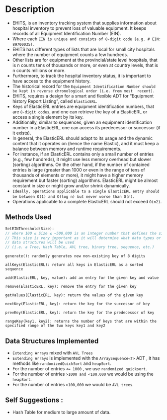 # Description

* EHITS, is an inventory tracking system that supplies information about hospital inventory to prevent 
loss of valuable equipment. It keeps records of all Equipment Identification Number (EIN). 
* Where each `EIN is unique and consists of 8-digit code (e.g. # EIN: 89700035)`. 
* EHITS has different types of lists that are local for small city hospitals where the number of equipment counts a few hundreds. 
* Other lists are for equipment at the provincial/state level hospitals, that is n counts tens of thousands or more, or even at country levels, that is n counts millions or more. 
* Furthermore, to track the hospital inventory status, it is important to have access to the equipment history. 
* The historical record for the `Equipment Identification Number should be kept in reverse chronological order (i.e. from most 
recent).` 
* EHITS, requires a design for a smart and flexible ADT for “Equipment history Report Listing”, called `ElasticERL`.
* Keys of ElasticERL entries are equipment identification numbers, that are `8-digit codes`, and one can retrieve the key of a ElasticERL or access a single element by its key. 
* Additionally, similar to sequences, given an equipment identification number in a ElasticERL, one can access its predecessor or successor (if it exists). 
* In general, the ElasticERL should adapt to its usage and the dynamic content that it operates on (hence the name Elastic), and it must keep a balance between memory and runtime requirements. 
* For instance, if an ElasticERL contains only a small number of entries (e.g., few hundreds), it might use less memory overhead but slower (sorting) algorithms. On the other hand, if the number of contained entries is large (greater than 1000 or even in the range of tens of thousands of elements or more), it might have a 
higher memory requirement but faster (sorting) algorithms. ElasticERL might be almost constant in size or might grow and/or shrink dynamically. 
* `Ideally, operations applicable to a single ElasticERL entry should be between O(1) and O(log n) but never worse than O(n)`.
* Operations applicable to a complete ElasticERL should not exceed `O(n2)`.


## Methods Used
```cpp
SetEINThreshold(Size): 
// where 100 ≤ Size ≤ ~500,000 is an integer number that defines the size of the list. 
// This size is very important as it will determine what data types or
// data structures will be used 
// (i.e. a Tree, Hash Table, AVL tree, binary tree, sequence, etc.)
```
```
generate(): randomly generates new non-existing key of 8 digits
```
```
allKeys(ElasticERL): return all keys in ElasticERL as a sorted sequence
```
```
add(ElasticERL, key, value): add an entry for the given key and value
```
```
remove(ElasticERL, key): remove the entry for the given key
```
```
getValues(ElasticERL, key): return the values of the given key
```
```
nextKey(ElasticERL, key): return the key for the successor of key
```
```
prevKey(ElasticERL, key): return the key for the predecessor of key
```
```
rangeKey(key1, key2): returns the number of keys that are within the 
specified range of the two keys key1 and key2
```
## Data Structures Implemented
- `Extending Arrays` mixed with `AVL Trees` 
- `Extending Arrays` is implemented with the `ArraySequence<T>` ADT , it has methods like `randomizedQuickSort` and `heapSort`. 
- For the number of entries `<= 1000` , we use `randomized quicksort`. 
- For the number of entries `>1000 and <100,000` we would be using the `heapSort`.
- For the number of entries `>100,000` we would be `AVL trees`. 

## Self Suggestions : 
- Hash Table for medium to large amount of data.

